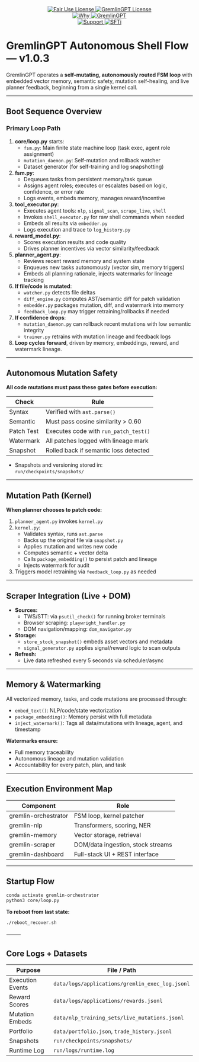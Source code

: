 <link rel="stylesheet" type="text/css" href="docs/custom.css">
<div align="center">
  <a
href="https://github.com/statikfintechllc/AscendAI/blob/master/About Us/LICENSE">
    <img src="https://img.shields.io/badge/FAIR%20USE-black?style=for-the-badge&logo=dragon&logoColor=gold" alt="Fair Use License"/>
  </a>
  <a href="https://github.com/statikfintechllc/AscendAI/blob/master/About Us/LICENSE">
    <img src="https://img.shields.io/badge/GREMLINGPT%20v1.0.3-darkred?style=for-the-badge&logo=dragon&logoColor=gold" alt="GremlinGPT License"/>
  </a>
</div>

<div align="center">
  <a
href="https://github.com/statikfintechllc/AscendAI/blob/master/About Us/WHY_GREMLINGPT.md">
    <img src="https://img.shields.io/badge/Why-black?style=for-the-badge&logo=dragon&logoColor=gold" alt="Why"/>
  </a>
  <a href="https://github.com/statikfintechllc/AscendAI/blob/master/About Us/WHY_GREMLINGPT.md">
    <img src="https://img.shields.io/badge/GremlinGPT-darkred?style=for-the-badge&logo=dragon&logoColor=gold" alt="GremlinGPT"/>
  </a>
</div>

  <div align="center">
  <a href="https://ko-fi.com/statikfintech_llc">
    <img src="https://img.shields.io/badge/Support-black?style=for-the-badge&logo=dragon&logoColor=gold" alt="Support"/>
  </a>
  <a href="https://patreon.com/StatikFinTech_LLC?utm_medium=unknown&utm_source=join_link&utm_campaign=creatorshare_creator&utm_content=copyLink">
    <img src="https://img.shields.io/badge/SFTi-darkred?style=for-the-badge&logo=dragon&logoColor=gold" alt="SFTi"/>
  </a>
</div>

# GremlinGPT Autonomous Shell Flow — v1.0.3

GremlinGPT operates a **self-mutating, autonomously routed FSM loop** with embedded vector memory, semantic safety, mutation self-healing, and live planner feedback, beginning from a single kernel call.

---

## Boot Sequence Overview

### **Primary Loop Path**

1. **core/loop.py** starts:
   - `fsm.py`: Main finite state machine loop (task exec, agent role assignment)
   - `mutation_daemon.py`: Self-mutation and rollback watcher
   - Dataset generator (for self-training and log snapshotting)
2. **fsm.py**:
   - Dequeues tasks from persistent memory/task queue
   - Assigns agent roles; executes or escalates based on logic, confidence, or error rate
   - Logs events, embeds memory, manages reward/incentive
3. **tool_executor.py**:
   - Executes agent tools: `nlp`, `signal_scan`, `scrape_live`, `shell`
   - Invokes `shell_executor.py` for raw shell commands when needed
   - Embeds all results via `embedder.py`
   - Logs execution and trace to `log_history.py`
4. **reward_model.py**:
   - Scores execution results and code quality
   - Drives planner incentives via vector similarity/feedback
5. **planner_agent.py**:
   - Reviews recent reward memory and system state
   - Enqueues new tasks autonomously (vector sim, memory triggers)
   - Embeds all planning rationale, injects watermarks for lineage tracking
6. **If file/code is mutated**:
   - `watcher.py` detects file deltas
   - `diff_engine.py` computes AST/semantic diff for patch validation
   - `embedder.py` packages mutation, diff, and watermark into memory
   - `feedback_loop.py` may trigger retraining/rollbacks if needed
7. **If confidence drops**:
   - `mutation_daemon.py` can rollback recent mutations with low semantic integrity
   - `trainer.py` retrains with mutation lineage and feedback logs
8. **Loop cycles forward**, driven by memory, embeddings, reward, and watermark lineage.

---

## Autonomous Mutation Safety

**All code mutations must pass these gates before execution:**

| Check       | Rule                                  |
|-------------|---------------------------------------|
| Syntax      | Verified with `ast.parse()`           |
| Semantic    | Must pass cosine similarity > 0.60    |
| Patch Test  | Executes code with `run_patch_test()` |
| Watermark   | All patches logged with lineage mark  |
| Snapshot    | Rolled back if semantic loss detected |

- Snapshots and versioning stored in:  
  `run/checkpoints/snapshots/`

---

## Mutation Path (Kernel)

**When planner chooses to patch code:**

1. `planner_agent.py` invokes `kernel.py`
2. `kernel.py`:
    - Validates syntax, runs `ast.parse`
    - Backs up the original file via `snapshot.py`
    - Applies mutation and writes new code
    - Computes semantic + vector delta
    - Calls `package_embedding()` to persist patch and lineage
    - Injects watermark for audit
3. Triggers model retraining via `feedback_loop.py` as needed

---

## Scraper Integration (Live + DOM)

- **Sources:**  
  - TWS/STT: via `psutil_check()` for running broker terminals  
  - Browser scraping: `playwright_handler.py`  
  - DOM navigation/mapping: `dom_navigator.py`
- **Storage:**  
  - `store_stock_snapshot()` embeds asset vectors and metadata
  - `signal_generator.py` applies signal/reward logic to scan outputs
- **Refresh:**  
  - Live data refreshed every 5 seconds via scheduler/async

---

## Memory & Watermarking

All vectorized memory, tasks, and code mutations are processed through:

- `embed_text()`: NLP/code/state vectorization
- `package_embedding()`: Memory persist with full metadata
- `inject_watermark()`: Tags all data/mutations with lineage, agent, and timestamp

**Watermarks ensure:**
- Full memory traceability
- Autonomous lineage and mutation validation
- Accountability for every patch, plan, and task

---

## Execution Environment Map

| Component           | Role                               |
|---------------------|------------------------------------|
| gremlin-orchestrator| FSM loop, kernel patcher            |
| gremlin-nlp         | Transformers, scoring, NER          |
| gremlin-memory      | Vector storage, retrieval           |
| gremlin-scraper     | DOM/data ingestion, stock streams   |
| gremlin-dashboard   | Full-stack UI + REST interface      |

---

## Startup Flow

```bash
conda activate gremlin-orchestrator
python3 core/loop.py
```

**To reboot from last state:**

```bash
./reboot_recover.sh
```

⸻

## Core Logs + Datasets

| **Purpose**         | **File / Path**                                  |
|---------------------|--------------------------------------------------|
| Execution Events    | `data/logs/applications/gremlin_exec_log.jsonl`       |
| Reward Scores       | `data/logs/applications/rewards.jsonl`                        |
| Mutation Embeds     | `data/nlp_training_sets/live_mutations.jsonl`    |
| Portfolio           | `data/portfolio.json`, `trade_history.jsonl`     |
| Snapshots           | `run/checkpoints/snapshots/`                     |
| Runtime Log         | `run/logs/runtime.log`                           |
